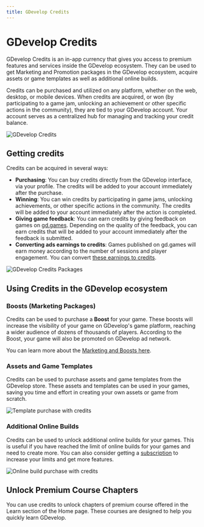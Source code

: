 ```yaml
---
title: GDevelop Credits
---
```


# GDevelop Credits

GDevelop Credits is an in-app currency that gives you access to premium features and services inside the GDevelop ecosystem. They can be used to get Marketing and Promotion packages in the GDevelop ecosystem, acquire assets or game templates as well as additional online builds.

Credits can be purchased and utilized on any platform, whether on the web, desktop, or mobile devices.
When credits are acquired, or won (by participating to a game jam, unlocking an achievement or other specific actions in the community), they are tied to your GDevelop account. Your account serves as a centralized hub for managing and tracking your credit balance.

![GDevelop Credits](/gdevelop5/interface/profile/credits.png)

## Getting credits

Credits can be acquired in several ways:

- **Purchasing**: You can buy credits directly from the GDevelop interface, via your profile. The credits will be added to your account immediately after the purchase.
- **Winning**: You can win credits by participating in game jams, unlocking achievements, or other specific actions in the community. The credits will be added to your account immediately after the action is completed.
- **Giving game feedback**: You can earn credits by giving feedback on games on [gd.games](https://gd.games/). Depending on the quality of the feedback, you can earn credits that will be added to your account immediately after the feedback is submitted.
- **Converting ads earnings to credits**: Games published on gd.games will earn money according to the number of sessions and player engagement. You can convert [these earnings to credits](/gdevelop5/monetization/).

![GDevelop Credits Packages](/gdevelop5/interface/profile/credits-packages.png)

## Using Credits in the GDevelop ecosystem

### Boosts (Marketing Packages)

Credits can be used to purchase a **Boost** for your game. These boosts will increase the visibility of your game on GDevelop's game platform, reaching a wider audience of dozens of thousands of players. According to the Boost, your game will also be promoted on GDevelop ad network.

You can learn more about the [Marketing and Boosts here](/gdevelop5/interface/games-dashboard/marketing/).

### Assets and Game Templates

Credits can be used to purchase assets and game templates from the GDevelop store. These assets and templates can be used in your games, saving you time and effort in creating your own assets or game from scratch.

![Template purchase with credits](/gdevelop5/interface/profile/template-purchase-credits.png)

### Additional Online Builds

Credits can be used to unlock additional online builds for your games. This is useful if you have reached the limit of online builds for your games and need to create more.
You can also consider getting a [subscription](/gdevelop5/interface/profile#subscription) to increase your limits and get more features.

![Online build purchase with credits](/gdevelop5/interface/profile/online-build-purchase-credits.png)

## Unlock Premium Course Chapters

You can use credits to unlock chapters of premium course offered in the Learn section of the Home page. These courses are designed to help you quickly learn GDevelop.
